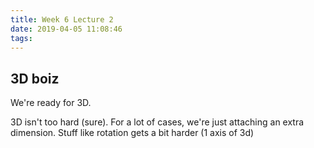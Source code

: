 ```yaml
---
title: Week 6 Lecture 2
date: 2019-04-05 11:08:46
tags:
---
```


## 3D boiz

We're ready for 3D.

3D isn't too hard (sure). For a lot of cases, we're just attaching an extra dimension. Stuff like rotation gets a bit harder (1 axis of 3d)
